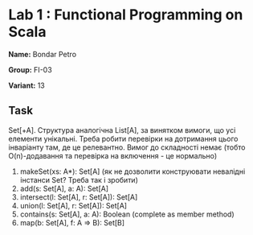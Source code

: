 # Lab 1 : Functional Programming on Scala
**Name:** Bondar Petro

**Group:** FI-03

**Variant:** 13

## Task
Set[+A]. 
Структура аналогічна List[A], за винятком вимоги, що усі елементи унікальні. Треба робити перевірки на дотримання цього інваріанту там, де це релевантно. Вимог до складності немає (тобто O(n)-додавання та перевірка на включення - це нормально)

1. makeSet(xs: A*): Set[A] (як не дозволити конструювати невалідні інстанси Set? Треба так і зробити)
2. add(s: Set[A], a: A): Set[A]
3. intersect(l: Set[A], r: Set[A]): Set[A]
4. union(l: Set[A], r: Set[A]): Set[A]
5. contains(s: Set[A], a: A): Boolean (complete as member method)
6. map(b:  Set[A], f: A => B): Set[B]

